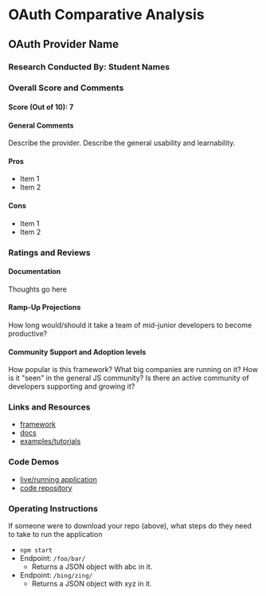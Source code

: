 # OAuth Comparative Analysis

## OAuth Provider Name 

### Research Conducted By: Student Names

### Overall Score and Comments
#### Score (Out of 10): 7
#### General Comments
Describe the provider. Describe the general usability and learnability.

#### Pros
* Item 1
* Item 2

#### Cons
* Item 1
* Item 2

### Ratings and Reviews
#### Documentation
Thoughts go here

#### Ramp-Up Projections
How long would/should it take a team of mid-junior developers to become productive?

#### Community Support and Adoption levels
How popular is this framework? What big companies are running on it? How is it "seen" in the general JS community?  Is there an active community of developers supporting and growing it?


### Links and Resources
* [framework](http://xyz.com)
* [docs](http://xyz.com)
* [examples/tutorials](http://xyz.com)

### Code Demos
* [live/running application](http://xyz.com)
* [code repository](http://xyz.com)

### Operating Instructions
If someone were to download your repo (above), what steps do they need to take to run the application
* `npm start`
* Endpoint: `/foo/bar/`
  * Returns a JSON object with abc in it.
* Endpoint: `/bing/zing/`
  * Returns a JSON object with xyz in it.
